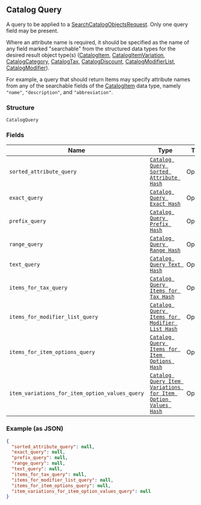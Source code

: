 ## Catalog Query

A query to be applied to a [SearchCatalogObjectsRequest](#type-searchcatalogobjectsrequest).
Only one query field may be present.

Where an attribute name is required, it should be specified as the name of any field
marked "searchable" from the structured data types for the desired result object type(s)
([CatalogItem](#type-catalogitem), [CatalogItemVariation](#type-catalogitemvariation),
[CatalogCategory](#type-catalogcategory), [CatalogTax](#type-catalogtax),
[CatalogDiscount](#type-catalogdiscount), [CatalogModifierList](#type-catalogmodifierlist),
[CatalogModifier](#type-catalogmodifier)).

For example, a query that should return Items may specify attribute names from
any of the searchable fields of the [CatalogItem](#type-catalogitem) data type, namely
`"name"`, `"description"`, and `"abbreviation"`.

### Structure

`CatalogQuery`

### Fields

| Name | Type | Tags | Description |
|  --- | --- | --- | --- |
| `sorted_attribute_query` | [`Catalog Query Sorted Attribute Hash`](/doc/models/catalog-query-sorted-attribute.md) | Optional | - |
| `exact_query` | [`Catalog Query Exact Hash`](/doc/models/catalog-query-exact.md) | Optional | - |
| `prefix_query` | [`Catalog Query Prefix Hash`](/doc/models/catalog-query-prefix.md) | Optional | - |
| `range_query` | [`Catalog Query Range Hash`](/doc/models/catalog-query-range.md) | Optional | - |
| `text_query` | [`Catalog Query Text Hash`](/doc/models/catalog-query-text.md) | Optional | - |
| `items_for_tax_query` | [`Catalog Query Items for Tax Hash`](/doc/models/catalog-query-items-for-tax.md) | Optional | - |
| `items_for_modifier_list_query` | [`Catalog Query Items for Modifier List Hash`](/doc/models/catalog-query-items-for-modifier-list.md) | Optional | - |
| `items_for_item_options_query` | [`Catalog Query Items for Item Options Hash`](/doc/models/catalog-query-items-for-item-options.md) | Optional | - |
| `item_variations_for_item_option_values_query` | [`Catalog Query Item Variations for Item Option Values Hash`](/doc/models/catalog-query-item-variations-for-item-option-values.md) | Optional | - |

### Example (as JSON)

```json
{
  "sorted_attribute_query": null,
  "exact_query": null,
  "prefix_query": null,
  "range_query": null,
  "text_query": null,
  "items_for_tax_query": null,
  "items_for_modifier_list_query": null,
  "items_for_item_options_query": null,
  "item_variations_for_item_option_values_query": null
}
```

